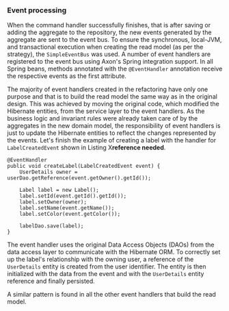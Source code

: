 ### Event processing

When the command handler successfully finishes, that is after saving or adding the aggregate to the repository, the new events generated by the aggregate are sent to the event bus. To ensure the synchronous, local-JVM, and transactional execution when creating the read model (as per the strategy), the `SimpleEventBus` was used. A number of event handlers are registered to the event bus using Axon's Spring integration support. In all Spring beans, methods annotated with the `@EventHandler` annotation receive the respective events as the first attribute. 

The majority of event handlers created in the refactoring have only one purpose and that is to build the read model the same way as in the original design. This was achieved by moving the original code, which modified the Hibernate entities, from the service layer to the event handlers. As the business logic and invariant rules were already taken care of by the aggregates in the new domain model, the responsibility of event handlers is just to update the Hibernate entities to reflect the changes represented by the events. Let's finish the example of creating a label with the handler for `LabelCreatedEvent` shown in Listing X**reference needed**.

    @EventHandler
    public void createLabel(LabelCreatedEvent event) {
        UserDetails owner = userDao.getReference(event.getOwner().getId());

        Label label = new Label();
        label.setId(event.getId().getId());
        label.setOwner(owner);
        label.setName(event.getName());
        label.setColor(event.getColor());

        labelDao.save(label);
    }

The event handler uses the original Data Access Objects (DAOs) from the data access layer to communicate with the Hibernate ORM. To correctly set up the label's relationship with the owning user, a reference of the `UserDetails` entity is created from the user identifier. The entity is then initialized with the data from the event and with the `UserDetails` entity reference and finally persisted.

A similar pattern is found in all the other event handlers that build the read model.